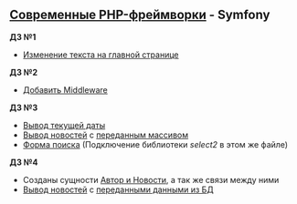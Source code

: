 ## [Современные PHP-фреймворки](#) - Symfony
**ДЗ №1** 
* [Изменение текста на главной странице](https://github.com/skiphog/profit-symfony/blob/master/app/Resources/views/default/index.html.twig)

**ДЗ №2**
* [Добавить Middleware](https://github.com/skiphog/profit-symfony/blob/master/src/AppBundle/EventSubscriber/TokenSubscriber.php)

**ДЗ №3**
* [Вывод текущей даты](https://github.com/skiphog/profit-symfony/blob/master/app/Resources/views/base.html.twig#L24)
* [Вывод новостей](https://github.com/skiphog/profit-symfony/blob/master/app/Resources/views/default/test-news.html.twig) с [переданным массивом](https://github.com/skiphog/profit-symfony/blob/master/src/AppBundle/Controller/DefaultController.php#L27)
* [Форма поиска](https://github.com/skiphog/profit-symfony/blob/master/app/Resources/views/base.html.twig#L16) (Подключение библиотеки _select2_ в этом же файле)

**ДЗ №4**
* Созданы сущности [Автор и Новости](https://github.com/skiphog/profit-symfony/tree/master/src/AppBundle/Entity), а так же связи между ними
* [Вывод новостей](https://github.com/skiphog/profit-symfony/blob/master/app/Resources/views/news/index.html.twig) с [переданными данными из БД](https://github.com/skiphog/profit-symfony/blob/master/src/AppBundle/Controller/NewsController.php)

 